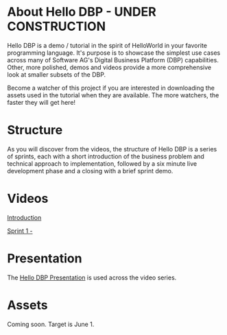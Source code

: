# About Hello DBP - UNDER CONSTRUCTION
Hello DBP is a demo / tutorial in the spirit of HelloWorld in your favorite programming language. It's purpose is to showcase the simplest use cases across many of Software AG's Digital Business Platform (DBP) capabilities. Other, more polished, demos and videos provide a more comprehensive look at smaller subsets of the DBP.

Become a watcher of this project if you are interested in downloading the assets used in the tutorial when they are available. The more watchers, the faster they will get here!

# Structure
As you will discover from the videos, the structure of Hello DBP is a series of sprints, each with a short introduction of the business problem and technical approach to implementation, followed by a six minute live development phase and a closing with a brief sprint demo.

# Videos

[Introduction](http://www.youtube.com)

[Sprint 1 - ](http://www.youtube.com)

# Presentation
The [Hello DBP Presentation](https://github.com/SoftwareAG/hello-dbp/raw/master/presentation/hello-dbp-presentation.pptx) is used across the video series.

# Assets
Coming soon. Target is June 1.
